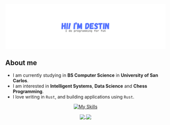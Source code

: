<div align="center">

  <img src="./images/banner.png">

</div>

## About me

- I am currently studying in **BS Computer Science** in **University of San Carlos**.
- I am interested in **Intelligent Systems**, **Data Science** and **Chess Programming**.
- I love writing in `Rust`, and building applications using `Rust`.

<div align="center">

[![My Skills](https://skillicons.dev/icons?i=rust,ts,js,lua,c,py,cs,kotlin,java)](https://skillicons.dev)

</div>
<div align="center">

</div>

<div align="center">
  <a href="https://github.com/destinecarma">
    <img height=200 align="center" src="https://github-readme-stats.vercel.app/api?username=destinecarma&text_bold=true&rank_icon=github&theme=github_dark_dimmed" />
  </a>
  <a href="https://github.com/destinecarma">
    <img height=200 align="center" src="https://github-readme-stats.vercel.app/api/top-langs?username=destinecarma&text_bold=true&layout=donut&langs_count=5&theme=github_dark_dimmed" />
  </a>
</div>

